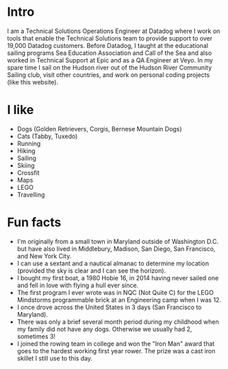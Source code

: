 # Intro

I am a Technical Solutions Operations Engineer at Datadog where I work on tools that enable the Technical Solutions team to provide support to over 19,000 Datadog customers. Before Datadog, I taught at the educational sailing programs Sea Education Association and Call of the Sea and also worked in Technical Support at Epic and as a QA Engineer at Veyo. In my spare time I sail on the Hudson river out of the Hudson River Community Sailing club, visit other countries, and work on personal coding projects (like this website).

# I like

- Dogs (Golden Retrievers, Corgis, Bernese Mountain Dogs)
- Cats (Tabby, Tuxedo)
- Running
- Hiking
- Sailing
- Skiing
- Crossfit
- Maps
- LEGO
- Travelling

# Fun facts

- I'm originally from a small town in Maryland outside of Washington D.C. but have also lived in Middlebury, Madison, San Diego, San Francisco, and New York City.
- I can use a sextant and a nautical almanac to determine my location (provided the sky is clear and I can see the horizon).
- I bought my first boat, a 1980 Hobie 16, in 2014 having never sailed one and fell in love with flying a hull ever since.
- The first program I ever wrote was in NQC (Not Quite C) for the LEGO Mindstorms programmable brick at an Engineering camp when I was 12.
- I once drove across the United States in 3 days (San Francisco to Maryland).
- There was only a brief several month period during my childhood when my family did not have any dogs. Otherwise we usually had 2, sometimes 3!
- I joined the rowing team in college and won the "Iron Man" award that goes to the hardest working first year rower. The prize was a cast iron skillet I still use to this day.

